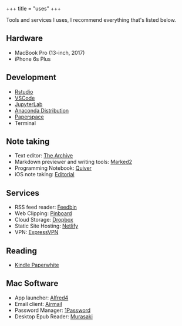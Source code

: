 +++
title = "uses"
+++

Tools and services I uses, I recommend everything that's listed below.

## Hardware

- MacBook Pro (13-inch, 2017)
- iPhone 6s Plus

## Development

- [Rstudio](https://rstudio.com)
- [VSCode](https://code.visualstudio.com)
- [JupyterLab](https://jupyter.org)
- [Anaconda Distribution](https://anaconda.org)
- [Paperspace](https://www.paperspace.com)
- Terminal

## Note taking

- Text editor: [The Archive](https://zettelkasten.de/the-archive/)
- Markdown previewer and writing tools: [Marked2](https://marked2app.com)
- Programming Notebook: [Quiver](https://happenapps.com) 
- iOS note taking: [Editorial](https://omz-software.com/editorial/)


## Services

- RSS feed reader: [Feedbin](https://feedbin.com)
- Web Clipping: [Pinboard](https://pinboard.in)
- Cloud Storage: [Dropbox](https://www.dropbox.com/)
- Static Site Hosting: [Netlify](https://www.netlify.com)
- VPN: [ExpressVPN](https://www.expressvpn.com)

## Reading

- [Kindle Paperwhite](https://www.amazon.com/dp/B07CXG6C9W/ref=cm_sw_em_r_mt_dp_U_aWpAEbNBM062M)


## Mac Software

- App launcher: [Alfred4](https://www.alfredapp.com)
- Email client: [Airmail](https://airmailapp.com)
- Password Manager: [1Password](https://1password.com)
- Desktop Epub Reader: [Murasaki](https://genjiapp.com/mac/murasaki/index_en.html)